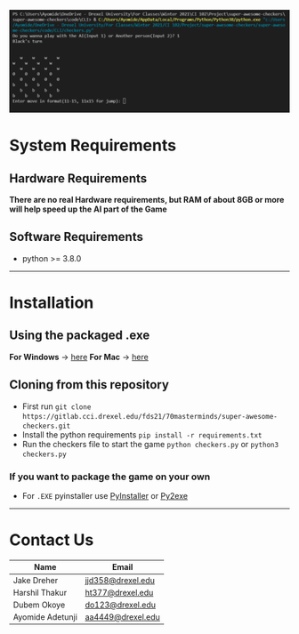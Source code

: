 ![image](bg.png)
# System Requirements
## Hardware Requirements 
**There are no real Hardware requirements, but RAM of about 8GB or more will help speed up the AI part of the Game**

## Software Requirements 
- python >= 3.8.0

---

# Installation
## Using the packaged .exe
**For Windows** -> [here](https://drive.google.com/file/d/11G7-uI0Wcli5vVVxAtF_gHYlMDvddnYz/view?usp=sharing)
**For Mac** -> [here](https://drive.google.com/drive/folders/1yt1MzdwQMhNQACJpm_XXtBQJfherdxie?usp=sharing)

## Cloning from this repository
- First run `git clone https://gitlab.cci.drexel.edu/fds21/70masterminds/super-awesome-checkers.git`
- Install the python requirements `pip install -r requirements.txt`
- Run the checkers file to start the game `python checkers.py` or `python3 checkers.py`

### If you want to package the game on your own
- For `.EXE` pyinstaller  use [PyInstaller](https://pyinstaller.readthedocs.io/en/stable/usage.html) or [Py2exe](https://pypi.org/project/py2exe/)


---

# Contact Us
| Name | Email |
| ----------- | ----------- |
| Jake Dreher | jjd358@drexel.edu |
| Harshil Thakur | ht377@drexel.edu |
| Dubem Okoye | do123@drexel.edu |
| Ayomide Adetunji | aa4449@drexel.edu |
